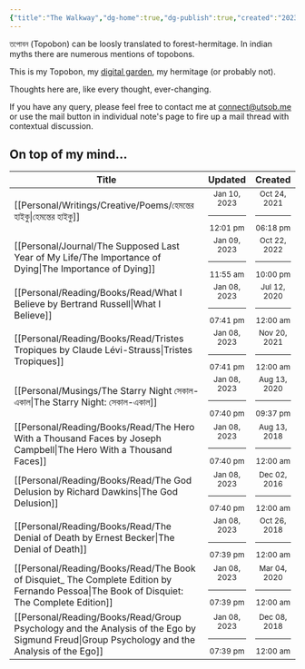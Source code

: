 ```yaml
---
{"title":"The Walkway","dg-home":true,"dg-publish":true,"created":"2023-01-02T21:30:15+06:00","updated":"2023-01-10T14:44:38+06:00","dg-metatags":{"description":"Utsob's Digital Garden","og:description":"Utsob's Digital Garden"},"permalink":"/the-walkway/","metatags":{"description":"Utsob's Digital Garden","og:description":"Utsob's Digital Garden"},"tags":["gardenEntry"],"dgPassFrontmatter":true}
---
```


তপোবন (Topobon) can be loosly translated to forest-hermitage. In indian myths there are numerous mentions of topobons.

This is my Topobon, my [digital garden](https://cagrimmett.com/notes/2020/11/08/what-are-digital-gardens/), my hermitage (or probably not).

Thoughts here are, like every thought, ever-changing.

If you have any query, please feel free to contact me at [connect@utsob.me](mailto:connect@utsob.me) or use the mail button in individual note's page to fire up a mail thread with contextual discussion.

## On top of my mind…
| Title                                                                                                                                          | Updated                                                   | Created                                                   |
| ---------------------------------------------------------------------------------------------------------------------------------------------- | --------------------------------------------------------- | --------------------------------------------------------- |
| [[Personal/Writings/Creative/Poems/হেমন্তের হাইকু\|হেমন্তের হাইকু]]                                                                         | <center><small>Jan 10, 2023<hr/>12:01 pm</small></center> | <center><small>Oct 24, 2021<hr/>06:18 pm</small></center> |
| [[Personal/Journal/The Supposed Last Year of My Life/The Importance of Dying\|The Importance of Dying]]                                     | <center><small>Jan 09, 2023<hr/>11:55 am</small></center> | <center><small>Oct 22, 2022<hr/>10:00 pm</small></center> |
| [[Personal/Reading/Books/Read/What I Believe by Bertrand Russell\|What I Believe]]                                                          | <center><small>Jan 08, 2023<hr/>07:41 pm</small></center> | <center><small>Jul 12, 2020<hr/>12:00 am</small></center> |
| [[Personal/Reading/Books/Read/Tristes Tropiques by Claude Lévi-Strauss\|Tristes Tropiques]]                                                 | <center><small>Jan 08, 2023<hr/>07:41 pm</small></center> | <center><small>Nov 20, 2021<hr/>12:00 am</small></center> |
| [[Personal/Musings/The Starry Night সেকাল-একাল\|The Starry Night: সেকাল-একাল]]                                                              | <center><small>Jan 08, 2023<hr/>07:40 pm</small></center> | <center><small>Aug 13, 2020<hr/>09:37 pm</small></center> |
| [[Personal/Reading/Books/Read/The Hero With a Thousand Faces by Joseph Campbell\|The Hero With a Thousand Faces]]                           | <center><small>Jan 08, 2023<hr/>07:40 pm</small></center> | <center><small>Aug 13, 2018<hr/>12:00 am</small></center> |
| [[Personal/Reading/Books/Read/The God Delusion by Richard Dawkins\|The God Delusion]]                                                       | <center><small>Jan 08, 2023<hr/>07:40 pm</small></center> | <center><small>Dec 02, 2016<hr/>12:00 am</small></center> |
| [[Personal/Reading/Books/Read/The Denial of Death by Ernest Becker\|The Denial of Death]]                                                   | <center><small>Jan 08, 2023<hr/>07:39 pm</small></center> | <center><small>Oct 26, 2018<hr/>12:00 am</small></center> |
| [[Personal/Reading/Books/Read/The Book of Disquiet_ The Complete Edition by Fernando Pessoa\|The Book of Disquiet: The Complete Edition]]   | <center><small>Jan 08, 2023<hr/>07:39 pm</small></center> | <center><small>Mar 04, 2020<hr/>12:00 am</small></center> |
| [[Personal/Reading/Books/Read/Group Psychology and the Analysis of the Ego by Sigmund Freud\|Group Psychology and the Analysis of the Ego]] | <center><small>Jan 08, 2023<hr/>07:39 pm</small></center> | <center><small>Dec 08, 2018<hr/>12:00 am</small></center> |
